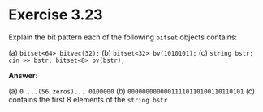 # Exercise 3.23

Explain the bit pattern each of the following `bitset` objects contains:

(a) `bitset<64> bitvec(32);`
(b) `bitset<32> bv(1010101);`
(c) `string bstr; cin >> bstr; bitset<8> bv(bstr);`

**Answer**:

(a) `0 ...(56 zeros)... 0100000`
(b) `00000000000011110110100110110101`
(c) contains the first 8 elements of the `string bstr`